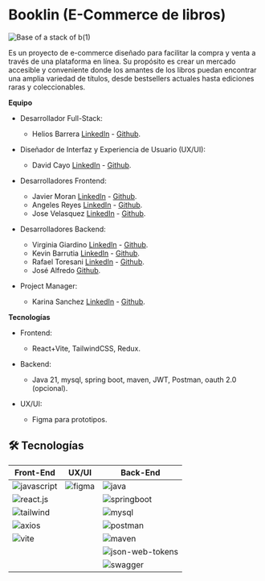 ﻿# Booklin (E-Commerce de libros)

![Base of a stack of b(1)](https://github.com/No-Country/c18-46-t-java-react/assets/169822154/9a6aea58-a737-4ad6-b2c8-5e8cf762299e)

Es un proyecto de e-commerce diseñado para facilitar la compra y venta a través de una plataforma en línea. Su propósito es crear un mercado accesible y conveniente donde los amantes de los libros puedan encontrar una amplia variedad de títulos, desde bestsellers actuales hasta ediciones raras y coleccionables.

**Equipo**
  
  * Desarrollador Full-Stack: 
    - Helios Barrera [LinkedIn](https://www.linkedin.com/in/qlessenp/) - [Github](https://github.com/quserforgitp).
  
  * Diseñador de Interfaz y Experiencia de Usuario (UX/UI):
    - David Cayo [LinkedIn](https://www.linkedin.com/in/davidcayo/) - [Github](https://github.com/davidcayo).
  
  * Desarrolladores Frontend: 
    - Javier Moran [LinkedIn](https://www.linkedin.com/in/javier-albornoz-moran/) - [Github](https://github.com/tecnycompu).
    - Angeles Reyes [LinkedIn](https://www.linkedin.com/in/mariangel-reyes-960428214) - [Github](https://github.com/AngelQReid).
    - Jose Velasquez [LinkedIn](https://www.linkedin.com/in/jdvd01/) - [Github](https://github.com/jdvd01).
  
  * Desarrolladores Backend:
    - Virginia Giardino [LinkedIn](https://www.linkedin.com/in/virginia-giardino-904a13203/) - [Github](https://github.com/GiardinoV).
    - Kevin Barrutia [LinkedIn](https://www.linkedin.com/in/kevin-barrutia-1a42a01aa/) - [Github](https://github.com/KevinBarrutia).
    - Rafael Toresani [LinkedIn](https://www.linkedin.com/in/rtoresani/) - [Github](https://github.com/RafaToresani).
    - José Alfredo [Github](https://github.com/AlfredDev).
  
  * Project Manager:
    - Karina Sanchez [LinkedIn](https://www.linkedin.com/in/karinasanchezgamez/) - [Github](https://github.com/Karinathalie).
   
**Tecnologías**

  * Frontend:
     - React+Vite, TailwindCSS, Redux.

  * Backend:
    - Java 21, mysql, spring boot, maven, JWT, Postman, oauth 2.0 (opcional).

  * UX/UI:
    - Figma para prototipos.

## 🛠️ Tecnologías

<table>
  <thead>
    <tr>
      <th>Front-End</th>
      <th>UX/UI</th>
      <th>Back-End</th>
    </tr>
  </thead>
  <tbody>
    <tr>
      <td>
        <img alt="javascript" src="https://img.shields.io/badge/Javascript-%23F7DF1E?logo=javascript&logoColor=white">
      </td>
      <td>
        <img alt="figma" src="https://img.shields.io/badge/Figma-%23F24E1E?logo=figma&logoColor=white">
      </td>
      <td>
        <img alt="java" src="https://img.shields.io/badge/java-%23ED8B00.svg?logo=openjdk&logoColor=white">
      </td>
    </tr>
    <tr>
      <td>
        <img alt="react.js" src="https://img.shields.io/badge/React.js-%2361DAFB?logo=react&logoColor=white">
      </td>
      <td></td>
      <td>
      <img alt="springboot" src="https://img.shields.io/badge/Spring_Boot-F2F4F9?logo=spring-boot&logoColor=white">
      </td>
    </tr>
    <tr>
      <td>
        <img alt="tailwind" src="https://img.shields.io/badge/Tailwind-%2306B6D4?logo=tailwind%20css">
      </td>
      <td></td>
      <td>
        <img alt="mysql" src="https://img.shields.io/badge/MySQL-005C84?logo=mysql&logoColor=white">
      </td>
    </tr>
    <tr>
      <td>
         <img alt="axios" src="https://img.shields.io/badge/Axios-%235A29E4?logo=axios&logoColor=white">
      </td>
      <td></td>
      <td>
        <img alt="postman" src="https://img.shields.io/badge/Postman-FF6C37?logo=Postman&logoColor=white">
      </td>
    </tr>
    <tr>
      <td>
       <img alt="vite" src="https://img.shields.io/badge/Vite-%23646CFF?logo=vite&logoColor=white">
      </td>
      <td></td>
      <td>
        <img alt="maven" src="https://img.shields.io/badge/apache_maven-C71A36?logo=apachemaven&logoColor=white">
      </td>
    </tr>
    <tr>
      <td></td>
      <td></td>
      <td>
        <img alt="json-web-tokens" src="https://img.shields.io/badge/JSON%20Web%20Tokens-%23000000?logo=json%20web%20tokens&logoColor=white">
      </td>
    </tr>
    <tr>
      <td></td>
      <td></td>
      <td>
        <img alt="swagger" src="https://img.shields.io/badge/Swagger-85EA2D?logo=Swagger&logoColor=white">
      </td>
    </tr>
  </tbody>
</table>
